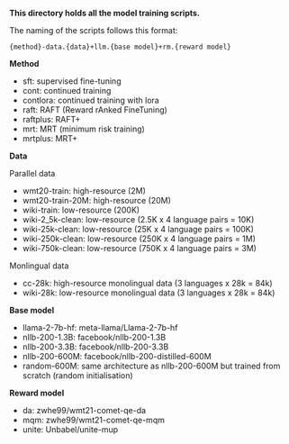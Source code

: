 **This directory holds all the model training scripts.**



The naming of the scripts follows this format:

`{method}-data.{data}+llm.{base model}+rm.{reward model}`

**Method**

* sft: supervised fine-tuning 
* cont: continued training
* contlora: continued training with lora
* raft: RAFT (Reward rAnked FineTuning)
* raftplus: RAFT+
* mrt: MRT (minimum risk training)
* mrtplus: MRT+



**Data**

Parallel data

* wmt20-train: high-resource (2M)
* wmt20-train-20M: high-resource (20M)
* wiki-train: low-resource (200K)
* wiki-2_5k-clean: low-resource (2.5K x 4 language pairs = 10K)
* wiki-25k-clean: low-resource (25K x 4 language pairs = 100K)
* wiki-250k-clean: low-resource (250K x 4 language pairs = 1M)
* wiki-750k-clean: low-resource (750K x 4 language pairs = 3M)



Monlingual data

* cc-28k: high-resource monolingual data (3 languages x 28k = 84k)
* wiki-28k: low-resource monolingual data (3 languages x 28k = 84k)



**Base model**

* llama-2-7b-hf: meta-llama/Llama-2-7b-hf
* nllb-200-1.3B: facebook/nllb-200-1.3B
* nllb-200-3.3B: facebook/nllb-200-3.3B
* nllb-200-600M: facebook/nllb-200-distilled-600M
* random-600M: same architecture as nllb-200-600M but trained from scratch (random initialisation)



**Reward model**

* da: zwhe99/wmt21-comet-qe-da
* mqm: zwhe99/wmt21-comet-qe-mqm
* unite: Unbabel/unite-mup